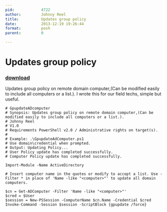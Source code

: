```yaml
---
pid:            4722
author:         Johnny Reel
title:          Updates group policy 
date:           2013-12-19 19:26:44
format:         posh
parent:         0

---
```


# Updates group policy 

### [download](//scripts/4722.ps1)

Updates group policy on remote domain computer,(Can be modified easily to include all computers or a list.). I wrote this for our field techs, simple but useful.

```posh
# GpupdateADcomputer
# Synopsis: Updates group policy on remote domain computer,(Can be modified easily to include all computers or a list.).
# Johnny Reel
# V1.0
# Requirements PowerShell v2.0 / Administrative rights on target(s).
# 
# Example: .\GpupdateAdComputer.ps1
# Use domain\credential when prompted.
# Output: Updating Policy...
# User Policy update has completed successfully.
# Computer Policy update has completed successfully.

Import-Module -Name ActiveDirectory

# Insert computer name in the quotes or modify to accept a list. Use -Filter * in place of 'Name -like "<computer>"' to update all domain computers. 

$cn = Get-ADComputer -Filter 'Name -like "<computer>"'
$cred = $User
$session = New-PSSession -ComputerName $cn.Name -Credential $cred
Invoke-Command -Session $session -ScriptBlock {gpupdate /force}
```
